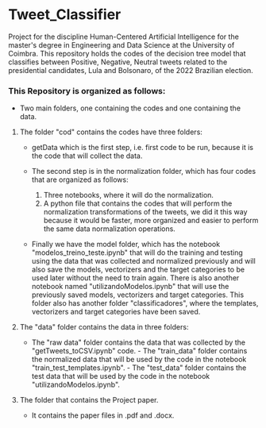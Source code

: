 # Tweet_Classifier
 Project for the discipline Human-Centered Artificial Intelligence for the master's degree in Engineering and Data Science at the University of Coimbra. This repository holds the codes of the decision tree model that classifies between Positive, Negative, Neutral tweets related to the presidential candidates, Lula and Bolsonaro, of the 2022 Brazilian election.

### This Repository is organized as follows:
- Two main folders, one containing the codes and one containing the data.
 1. The folder "cod" contains the codes have three folders:
     - getData which is the first step, i.e. first code to be run, because it is the code that will collect the data.
     - The second step is in the normalization folder, which has four codes that are organized as follows: 
          1. Three notebooks, where it will do the normalization.
          2. A python file that contains the codes that will perform the normalization transformations of the tweets, we did it this way because it would be faster, more organized and easier to perform the same data normalization operations.
          
     - Finally we have the model folder, which has the notebook "modelos_treino_teste.ipynb" that will do the training and testing using the data that was collected and normalized previously and will also save the models, vectorizers and the target categories to be used later without the need to train again. There is also another notebook named "utilizandoModelos.ipynb" that will use the previously saved models, vectorizers and target categories. This folder also has another folder "classificadores", where the templates, vectorizers and target categories have been saved.

  2. The "data" folder contains the data in three folders:
     - The "raw data" folder contains the data that was collected by the "getTweets_toCSV.ipynb" code.
    - The "train_data" folder contains the normalized data that will be used by the code in the notebook "train_test_templates.ipynb".
    - The "test_data" folder contains the test data that will be used by the code in the notebook "utilizandoModelos.ipynb".

  3. The folder that contains the Project paper.
     - It contains the paper files in .pdf and .docx. 